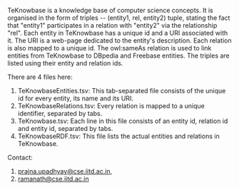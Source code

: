 TeKnowbase is a knowledge base of computer science concepts. It is organised in the form of triples -- (entity1, rel, entity2) tuple, stating the fact that "entity1" participates in a relation with "entity2" via the relationship "rel". Each entity in TeKnowbase has a unique id and a URI associated with it. The URI is a web-page dedicated to the entity's description. Each relation is also mapped to a unique id. The owl:sameAs relation is used to link entities from TeKnowbase to DBpedia and Freebase entities. The triples are listed using their entity and relation ids.

There are 4 files here:

1) TeKnowbaseEntities.tsv: This tab-separated file consists of the unique id for every entity, its name and its URI.
2) TeKnowbaseRelations.tsv: Every relation is mapped to a unique identifier, separated by tabs.
3) TeKnowbase.tsv: Each line in this file consists of an entity id, relation id and entity id, separated by tabs. 
4) TeKnowbaseRDF.tsv: This file lists the actual entities and relations in TeKnowbase.

Contact:

1) prajna.upadhyay@cse.iitd.ac.in,
2) ramanath@cse.iitd.ac.in
